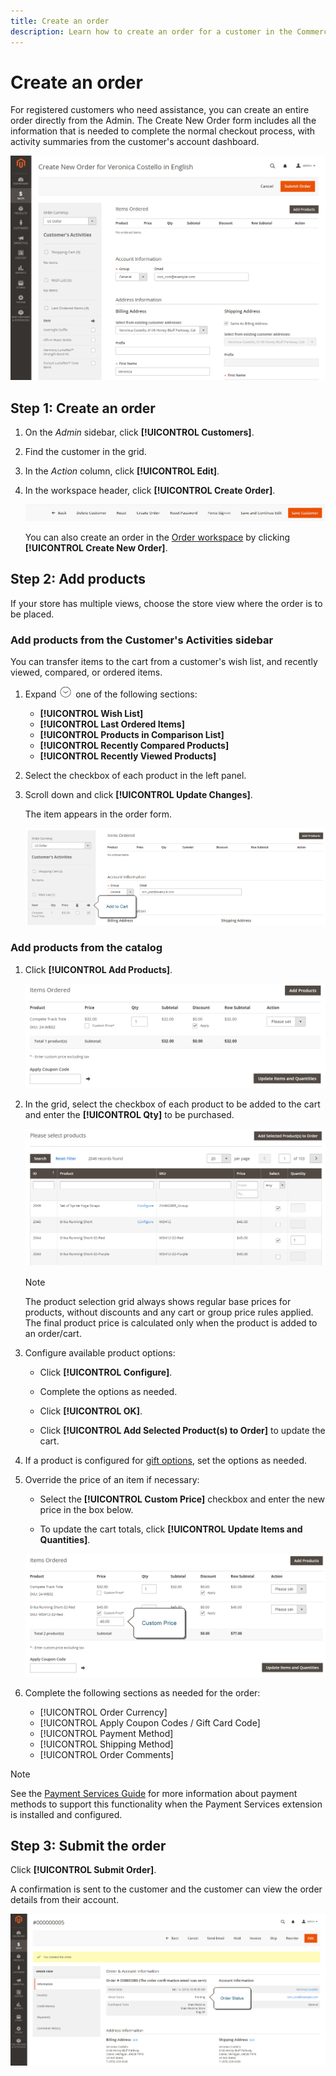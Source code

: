 ```yaml
---
title: Create an order
description: Learn how to create an order for a customer in the Commerce Admin.
---
```

# Create an order

For registered customers who need assistance, you can create an entire order directly from the Admin. The Create New Order form includes all the information that is needed to complete the normal checkout process, with activity summaries from the customer's account dashboard.

![Create an order for a customer](./assets/create-new-order.png)<!-- zoom -->

## Step 1: Create an order

1. On the _Admin_ sidebar, click **[!UICONTROL Customers]**.

1. Find the customer in the grid.

1. In the _Action_ column, click **[!UICONTROL Edit]**.

1. In the workspace header, click **[!UICONTROL Create Order]**.

   ![Workspace header](./assets/order-create-buttons.png)<!-- zoom -->

   You can also create an order in the [Order workspace](orders.md#orders-workspace) by clicking **[!UICONTROL Create New Order]**.

## Step 2: Add products

If your store has multiple views, choose the store view where the order is to be placed.

### Add products from the Customer's Activities sidebar

You can transfer items to the cart from a customer's wish list, and recently viewed, compared, or ordered items.

1. Expand ![Expansion selector](../assets/icon-display-expand.png) one of the following sections:

   - **[!UICONTROL Wish List]**
   - **[!UICONTROL Last Ordered Items]**
   - **[!UICONTROL Products in Comparison List]**
   - **[!UICONTROL Recently Compared Products]**
   - **[!UICONTROL Recently Viewed Products]**

1. Select the checkbox of each product in the left panel.

1. Scroll down and click **[!UICONTROL Update Changes]**.

   The item appears in the order form.

   ![Add to Cart](./assets/create-order-add-wishlist.png)<!-- zoom -->

### Add products from the catalog

1. Click **[!UICONTROL Add Products]**.

   ![Add Products](./assets/account-add-wishlist-product.png)<!-- zoom -->

1. In the grid, select the checkbox of each product to be added to the cart and enter the **[!UICONTROL Qty]** to be purchased.

   ![Select Products](./assets/create-order-from-catalog.png)<!-- zoom -->

   >[!NOTE]
   >
   >The product selection grid always shows regular base prices for products, without discounts and any cart or group price rules applied. The final product price is calculated only when the product is added to an order/cart.

1. Configure available product options:

   - Click **[!UICONTROL Configure]**.

   - Complete the options as needed.

   - Click **[!UICONTROL OK]**.

   - Click **[!UICONTROL Add Selected Product(s) to Order]** to update the cart.

1. If a product is configured for [gift options](../catalog/product-gift-options.md), set the options as needed.

1. Override the price of an item if necessary:

   - Select the **[!UICONTROL Custom Price]** checkbox and enter the new price in the box below.

   - To update the cart totals, click **[!UICONTROL Update Items and Quantities]**.

   ![Custom Price](./assets/create-order-custom-price.png)<!-- zoom -->

1. Complete the following sections as needed for the order:

   - [!UICONTROL Order Currency]
   - [!UICONTROL Apply Coupon Codes / Gift Card Code]
   - [!UICONTROL Payment Method]
   - [!UICONTROL Shipping Method]
   - [!UICONTROL Order Comments]

>[!NOTE]
>
>See the [Payment Services Guide](https://experienceleague.adobe.com/docs/commerce-merchant-services/payment-services/create-order.html) for more information about payment methods to support this functionality when the Payment Services extension is installed and configured.

## Step 3: Submit the order

Click **[!UICONTROL Submit Order]**.

A confirmation is sent to the customer and the customer can view the order details from their account.

![Order Created](./assets/create-order-submitted.png)<!-- zoom -->
